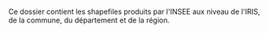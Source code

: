 Ce dossier contient les shapefiles produits par l'INSEE aux niveau de l'IRIS, de la commune, du département et de la région. 
